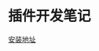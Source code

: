 # 插件开发笔记

[安装地址](https://chromewebstore.google.com/detail/eidodebdpdgnbcphggoimbpohochfpoj?authuser=0&hl=zh-CN)

